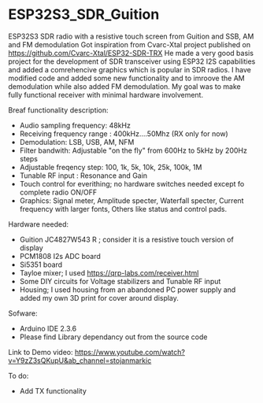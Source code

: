 # ESP32S3_SDR_Guition
ESP32S3 SDR radio with a resistive touch screen from Guition and SSB, AM and FM demodulation
Got inspiration from Cvarc-Xtal project published on https://github.com/Cvarc-Xtal/ESP32-SDR-TRX
He made a very good basis project for the development of SDR transceiver using ESP32 I2S capabilities and added a comrehencive graphics which is popular in SDR radios.
I have modified code and added some new functionality and to imroove the AM demodulation while also added FM demodulation.
My goal was to make fully functional receiver with minimal hardware involvement.

Breaf functionality description:
- Audio sampling frequency: 48kHz
- Receiving frequency range : 400kHz....50Mhz (RX only for now)
- Demodulation: LSB, USB, AM, NFM
- Filter bandwith: Adjustable "on the fly" from 600Hz to 5kHz by 200Hz steps
- Adjustable freqency step: 100, 1k, 5k, 10k, 25k, 100k, 1M
- Tunable RF input : Resonance and Gain
- Touch control for everithing; no hardware switches needed except fo complete radio ON/OFF
- Graphics: Signal meter, Amplitude specter, Waterfall specter, Current frequency with larger fonts, Others like status and control pads.

Hardware needed:
- Guition JC4827W543 R ; consider it is a resistive touch version of display
- PCM1808 I2s ADC board 
- Si5351 board
- Tayloe mixer; I used https://qrp-labs.com/receiver.html
- Some DIY circuits for Voltage stabilizers and Tunable RF input 
- Housing; I used housing from an abandoned PC power supply and added my own 3D print for cover around display.

Sofware:
- Arduino IDE 2.3.6
- Please find Library dependancy out from the source code

Link to Demo video: https://www.youtube.com/watch?v=Y9zZ3sQKupU&ab_channel=stojanmarkic

To do:
- Add TX functionality
